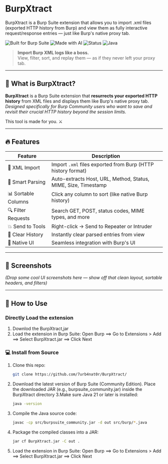 # BurpXtract
BurpXtract is a Burp Suite extension that allows you to import .xml files (exported HTTP history from Burp) and view them as fully interactive request/response entries — just like Burp's native proxy tab.

![Built for Burp Suite](https://img.shields.io/badge/Built%20for-Burp%20Suite-orange?style=for-the-badge)
![Made with AI](https://img.shields.io/badge/Made%20with-AI-blueviolet?style=for-the-badge)
![Status](https://img.shields.io/badge/status-First%20Release-success?style=for-the-badge)
![Java](https://img.shields.io/badge/language-Java-blue?style=for-the-badge)

> **Import Burp XML logs like a boss.**  
> View, filter, sort, and replay them — as if they never left your proxy tab.

---

## 🧠 What is BurpXtract?

**BurpXtract** is a Burp Suite extension that **resurrects your exported HTTP history** from XML files and displays them like Burp's native proxy tab.
*Designed specifically for Burp Community users who want to save and revisit their crucial HTTP history beyond the session limits.*


This tool is made for you. ⚔️

---

## 🔥 Features

| Feature | Description |
|--------|-------------|
| 📂 XML Import | Import `.xml` files exported from Burp (HTTP history format) |
| 🧠 Smart Parsing | Auto-extracts Host, URL, Method, Status, MIME, Size, Timestamp |
| 📊 Sortable Columns | Click any column to sort (like native Burp history) |
| 🔍 Filter Requests | Search GET, POST, status codes, MIME types, and more |
| 💥 Send to Tools | Right-click → Send to Repeater or Intruder |
| 🧼 Clear History | Instantly clear parsed entries from view |
| 🎨 Native UI | Seamless integration with Burp's UI |

---

## 📸 Screenshots

_(Drop some cool UI screenshots here — show off that clean layout, sortable headers, and filters)_

---

## 🚀 How to Use

### Directly Load the extension
1. Downlod the BurpXtract,jar
2. Load the extension in Burp Suite: Open Burp ==> Go to Extensions > Add ==> Select BurpXtract.jar ==> Click Next

### 💻 Install from Source
1. Clone this repo:
   ```bash
   git clone https://github.com/7urb4nat0r/BurpXtract/
2. Download the latest version of Burp Suite (Community Edition). Place the downloaded JAR (e.g., burpsuite_community.jar) inside the BurpXtract directory
3.Make sure Java 21 or later is installed:
   ```bash
   java -version
4. Compile the Java source code:
   ```bash
   javac -cp src/burpsuite_community.jar -d out src/burp/*.java
5. Package the compiled classes into a JAR:
   ```bash
   jar cf BurpXtract.jar -C out . 
6. Load the extension in Burp Suite: Open Burp ==> Go to Extensions > Add ==> Select BurpXtract.jar ==> Click Next
   

